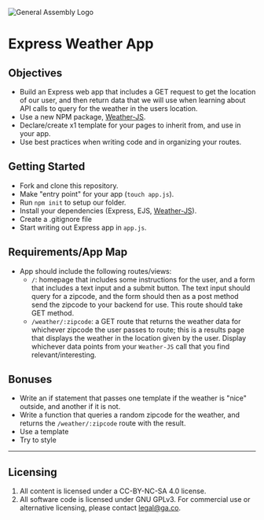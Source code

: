 ![General Assembly Logo](http://i.imgur.com/ke8USTq.png)

# Express Weather App

## Objectives
* Build an Express web app that includes a GET request to get the location of our user, and then return data that we will use when learning about API calls to query for the weather in the users location. 
* Use a new NPM package, [Weather-JS](https://www.npmjs.com/package/weather-js).
* Declare/create x1 template for your pages to inherit from, and use in your app. 
* Use best practices when writing code and in organizing your routes. 

## Getting Started

* Fork and clone this repository.
* Make "entry point" for your app (`touch app.js`). 
* Run `npm init` to setup our folder. 
* Install your dependencies (Express, EJS, [Weather-JS](https://www.npmjs.com/package/weather-js)). 
* Create a .gitignore file
* Start writing out Express app in `app.js`.

## Requirements/App Map

* App should include the following routes/views:
  - `/`: homepage that includes some instructions for the user, and a form that includes a text input and a submit button. The text input should query for a zipcode, and the form should then as a post method send the zipcode to your backend for use. This route should take GET method. 
  - `/weather/:zipcode`: a GET route that returns the weather data for whichever zipcode the user passes to route; this is a results page that displays the weather in the location given by the user. Display whichever data points from your `Weather-JS` call that you find relevant/interesting. 

## Bonuses
* Write an if statement that passes one template if the weather is "nice" outside, and another if it is not. 
* Write a function that queries a random zipcode for the weather, and returns the `/weather/:zipcode` route with the result.
* Use a template
* Try to style

---

## Licensing
1. All content is licensed under a CC-BY-NC-SA 4.0 license.
2. All software code is licensed under GNU GPLv3. For commercial use or alternative licensing, please contact legal@ga.co.
